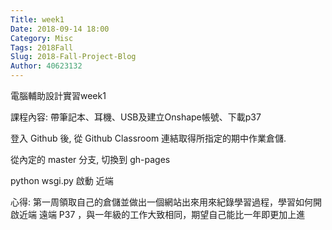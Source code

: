 ```yaml
---
Title: week1
Date: 2018-09-14 18:00
Category: Misc
Tags: 2018Fall
Slug: 2018-Fall-Project-Blog
Author: 40623132
---
```


電腦輔助設計實習week1

<!-- PELICAN_END_SUMMARY -->

課程內容:
帶筆記本、耳機、USB及建立Onshape帳號、下載p37

登入 Github 後, 從 Github Classroom 連結取得所指定的期中作業倉儲.

從內定的 master 分支, 切換到 gh-pages

python wsgi.py 啟動 近端

心得:
第一周領取自己的倉儲並做出一個網站出來用來紀錄學習過程，學習如何開啟近端 遠端 P37 ，與一年級的工作大致相同，期望自己能比一年即更加上進
